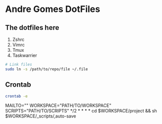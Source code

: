 # Andre Gomes DotFiles

## The dotfiles here
1. Zshrc
2. Vimrc
3. Tmux
3. Taskwarrier

```bash
# Link files
sudo ln -s /path/to/repo/file ~/.file
```

## Crontab
```bash
crontab -e
```
MAILTO=""
WORKSPACE="PATH/TO/WORKSPACE"
SCRIPTS="PATH/TO/SCRIPTS"
*/2 * * * * cd $WORKSPACE/project && sh $WORKSPACE/_scripts/,auto-save
